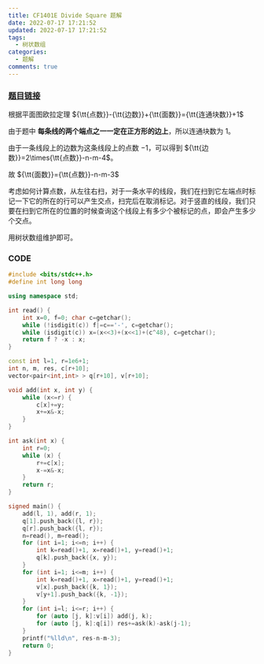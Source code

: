 ```yaml
---
title: CF1401E Divide Square 题解
date: 2022-07-17 17:21:52
updated: 2022-07-17 17:21:52
tags:
  - 树状数组
categories:
  - 题解
comments: true
---
```

### [题目链接](https://www.luogu.com.cn/problem/CF1401E)

根据平面图欧拉定理 ${\tt{点数}}-{\tt{边数}}+{\tt{面数}}={\tt{连通块数}}+1$

由于题中 **每条线的两个端点之一一定在正方形的边上**，所以连通块数为 $1$。

由于一条线段上的边数为这条线段上的点数 $-1$，可以得到 ${\tt{边数}}=2\times{\tt{点数}}-n-m-4$。

故 ${\tt{面数}}={\tt{点数}}-n-m-3$

考虑如何计算点数，从左往右扫，对于一条水平的线段，我们在扫到它左端点时标记一下它的所在的行可以产生交点，扫完后在取消标记。对于竖直的线段，我们只要在扫到它所在的位置的时候查询这个线段上有多少个被标记的点，即会产生多少个交点。

用树状数组维护即可。

### CODE

```cpp
#include <bits/stdc++.h>
#define int long long

using namespace std;

int read() {
	int x=0, f=0; char c=getchar();
	while (!isdigit(c)) f|=c=='-', c=getchar();
	while (isdigit(c)) x=(x<<3)+(x<<1)+(c^48), c=getchar();
	return f ? -x : x;
}

const int l=1, r=1e6+1;
int n, m, res, c[r+10];
vector<pair<int,int> > q[r+10], v[r+10];

void add(int x, int y) {
	while (x<=r) {
		c[x]+=y;
		x+=x&-x;
	}
}

int ask(int x) {
	int r=0;
	while (x) {
		r+=c[x];
		x-=x&-x;
	}
	return r;
}

signed main() {
	add(l, 1), add(r, 1);
	q[1].push_back({l, r});
	q[r].push_back({l, r});
	n=read(), m=read();
	for (int i=1; i<=n; i++) {
		int k=read()+1, x=read()+1, y=read()+1;
		q[k].push_back({x, y});
	}
	for (int i=1; i<=m; i++) {
		int k=read()+1, x=read()+1, y=read()+1;
		v[x].push_back({k, 1});
		v[y+1].push_back({k, -1});
	}
	for (int i=l; i<=r; i++) {
		for (auto [j, k]:v[i]) add(j, k);
		for (auto [j, k]:q[i]) res+=ask(k)-ask(j-1);
	}
	printf("%lld\n", res-n-m-3);
	return 0;
}
```